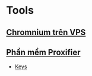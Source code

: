 # Tools

## [Chromnium trên VPS](https://note.skywirex.com/shares/LJSgX5OGjgC6VtJIQXNH1L)

## [Phần mềm Proxifier](https://www.proxifier.com/)

  - [Keys](https://note.skywirex.com/shares/Z7HlxtKSWsbUuZtp45k1uc)